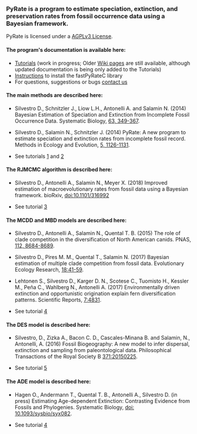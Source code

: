 ### PyRate is a program to estimate speciation, extinction, and preservation rates from fossil occurrence data using a Bayesian framework. 


PyRate is licensed under a [AGPLv3 License](https://tldrlegal.com/license/gnu-affero-general-public-license-v3-(agpl-3.0)#summary).

#### The program's documentation is available here: 
* [Tutorials](https://github.com/dsilvestro/PyRate/tree/master/tutorials) (work in progress; Older [Wiki pages](https://github.com/dsilvestro/PyRate/wiki) are still available, although updated documentation is being only added to the Tutorials)
* [Instructions](https://github.com/dsilvestro/PyRate/blob/master/pyrate_lib/fastPyRateC/README.md) to install the fastPyRateC library 
* For questions, suggestions or bugs [contact us](mailto:pyrate.help@gmail.com)


#### The main methods are described here:

* Silvestro D., Schnitzler J., Liow L.H., Antonelli A. and Salamin N. (2014) Bayesian Estimation of Speciation and Extinction from Incomplete Fossil Occurrence Data. Systematic Biology, [63, 349-367](https://academic.oup.com/sysbio/article/63/3/349/1650079).

* Silvestro D., Salamin N., Schnitzler J. (2014) PyRate: A new program to estimate speciation and extinction rates from incomplete fossil record. Methods in Ecology and Evolution, [5, 1126-1131](http://onlinelibrary.wiley.com/doi/10.1111/2041-210X.12263/abstract).
 
* See tutorials [1](https://github.com/dsilvestro/PyRate/blob/master/tutorials/pyrate_tutorial_1.md) and [2](https://github.com/dsilvestro/PyRate/blob/master/tutorials/pyrate_tutorial_2.md)

#### The RJMCMC algorithm is described here:
* Silvestro D., Antonelli A., Salamin N., Meyer X. (2018) Improved estimation of macroevolutionary rates from fossil data using a Bayesian framework. bioRxiv,
[doi:10.1101/316992](https://www.biorxiv.org/content/early/2018/05/09/316992)

* See tutorial [3](https://github.com/dsilvestro/PyRate/blob/master/tutorials/pyrate_tutorial_3.md)

#### The MCDD and MBD models are described here: 

* Silvestro D., Antonelli A., Salamin N., Quental T. B. (2015) The role of clade competition in the diversification of North American canids. PNAS, [112, 8684-8689](http://www.pnas.org/content/112/28/8684).

* Silvestro D., Pires M. M., Quental T., Salamin N. (2017) Bayesian estimation of multiple clade competition from fossil data. Evolutionary Ecology Research, 	[18:41-59](http://evolutionary-ecology.com/abstracts/v18/3010.html).

* Lehtonen S., Silvestro D., Karger D. N., Scotese C., Tuomisto H., Kessler M., Peña C., Wahlberg N., Antonelli A. (2017) Environmentally driven extinction and opportunistic origination explain fern diversification patterns. Scientific Reports, [7:4831](https://www.nature.com/articles/s41598-017-05263-7).

* See tutorial [4](https://github.com/dsilvestro/PyRate/blob/master/tutorials/pyrate_tutorial_4.md)


#### The DES model is described here:

* Silvestro, D., Zizka A., Bacon C. D., Cascales-Minana B. and Salamin, N., Antonelli, A. (2016) Fossil Biogeography: A new model to infer dispersal, extinction and sampling from paleontological data. Philosophical Transactions of the Royal Society B [371:20150225](http://rstb.royalsocietypublishing.org/content/371/1691/20150225).

* See tutorial [5](https://github.com/dsilvestro/PyRate/blob/master/tutorials/pyrate_tutorial_5.md)


#### The ADE model is described here:

* Hagen O., Andermann T., Quental T. B., Antonelli A., Silvestro D. (in press) Estimating Age-dependent Extinction: Contrasting Evidence from Fossils and Phylogenies. Systematic Biology, [doi: 10.1093/sysbio/syx082](https://academic.oup.com/sysbio/article/doi/10.1093/sysbio/syx082/4563320/Estimating-Agedependent-Extinction-Contrasting).

* See tutorial [4](https://github.com/dsilvestro/PyRate/blob/master/tutorials/pyrate_tutorial_4.md)


